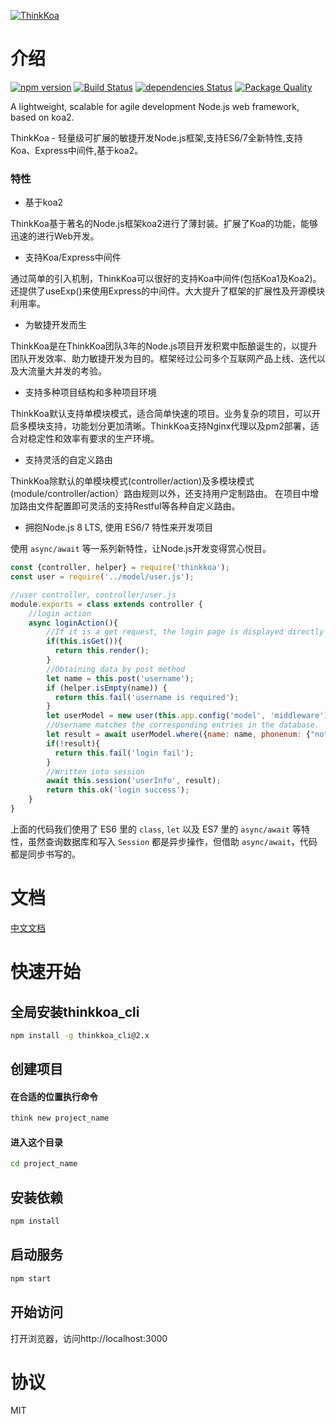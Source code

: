 [![ThinkKoa](http://thinkkoa.org/img/logo.png)](http://thinkkoa.org/)

# 介绍

[![npm version](https://badge.fury.io/js/thinkkoa.svg)](https://badge.fury.io/js/thinkkoa)
[![Build Status](https://travis-ci.org/thinkkoa/thinkkoa.svg?branch=master)](https://travis-ci.org/thinkkoa/thinkkoa)
[![dependencies Status](https://david-dm.org/thinkkoa/thinkkoa/status.svg)](https://david-dm.org/thinkkoa/thinkkoa)
[![Package Quality](http://npm.packagequality.com/shield/thinkkoa.svg)](http://packagequality.com/#?package=thinkkoa)


A lightweight, scalable for agile development Node.js web framework, based on koa2.

ThinkKoa - 轻量级可扩展的敏捷开发Node.js框架,支持ES6/7全新特性,支持Koa、Express中间件,基于koa2。

### 特性

* 基于koa2

ThinkKoa基于著名的Node.js框架koa2进行了薄封装。扩展了Koa的功能，能够迅速的进行Web开发。

* 支持Koa/Express中间件

通过简单的引入机制，ThinkKoa可以很好的支持Koa中间件(包括Koa1及Koa2)。还提供了useExp()来使用Express的中间件。大大提升了框架的扩展性及开源模块利用率。

* 为敏捷开发而生

ThinkKoa是在ThinkKoa团队3年的Node.js项目开发积累中酝酿诞生的，以提升团队开发效率、助力敏捷开发为目的。框架经过公司多个互联网产品上线、迭代以及大流量大并发的考验。

* 支持多种项目结构和多种项目环境

ThinkKoa默认支持单模块模式，适合简单快速的项目。业务复杂的项目，可以开启多模块支持，功能划分更加清晰。ThinkKoa支持Nginx代理以及pm2部署，适合对稳定性和效率有要求的生产环境。

* 支持灵活的自定义路由

ThinkKoa除默认的单模块模式(controller/action)及多模块模式(module/controller/action）路由规则以外，还支持用户定制路由。
在项目中增加路由文件配置即可灵活的支持Restful等各种自定义路由。


* 拥抱Node.js 8 LTS, 使用 ES6/7 特性来开发项目

使用 `async/await` 等一系列新特性，让Node.js开发变得赏心悦目。

```js
const {controller, helper} = require('thinkkoa');
const user = require('../model/user.js');

//user controller, controller/user.js
module.exports = class extends controller {
    //login action
    async loginAction(){
        //If it is a get request, the login page is displayed directly
        if(this.isGet()){
          return this.render();
        }
        //Obtaining data by post method
        let name = this.post('username');
        if (helper.isEmpty(name)) {
          return this.fail('username is required');
        }
        let userModel = new user(this.app.config('model', 'middleware'));
        //Username matches the corresponding entries in the database.
        let result = await userModel.where({name: name, phonenum: {"not": ""}}).find();
        if(!result){
          return this.fail('login fail'); 
        }
        //Written into session
        await this.session('userInfo', result);
        return this.ok('login success'); 
    }
}
```

上面的代码我们使用了 ES6 里的 `class`, `let` 以及 ES7 里的 `async/await` 等特性，虽然查询数据库和写入 `Session` 都是异步操作，但借助 `async/await`，代码都是同步书写的。

# 文档

[中文文档](http://thinkkoa.org/doc/)

# 快速开始

## 全局安装thinkkoa_cli

```sh
npm install -g thinkkoa_cli@2.x
```

## 创建项目


#### 在合适的位置执行命令

```sh
think new project_name
```

#### 进入这个目录

```sh
cd project_name
```

## 安装依赖

```sh
npm install
```

## 启动服务

```sh
npm start
```

## 开始访问

打开浏览器，访问http://localhost:3000 


# 协议

MIT
